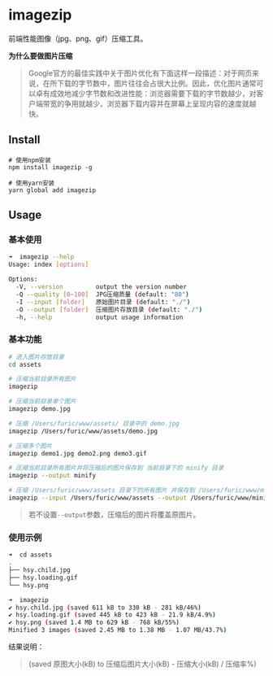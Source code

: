 # imagezip

前端性能图像（jpg、png、gif）压缩工具。

**为什么要做图片压缩**
> Google官方的最佳实践中关于图片优化有下面这样一段描述：对于网页来说，在所下载的字节数中，图片往往会占很大比例。因此，优化图片通常可以卓有成效地减少字节数和改进性能：浏览器需要下载的字节数越少，对客户端带宽的争用就越少，浏览器下载内容并在屏幕上呈现内容的速度就越快。

## Install

```
# 使用npm安装
npm install imagezip -g 

# 使用yarn安装
yarn global add imagezip
```

## Usage

### 基本使用

```bash
➜  imagezip --help
Usage: index [options]

Options:
  -V, --version         output the version number
  -Q --quality [0~100]  JPG压缩质量 (default: "80")
  -I --input [folder]   原始图片目录 (default: "./")
  -O --output [folder]  压缩图片存放目录 (default: "./")
  -h, --help            output usage information
```

### 基本功能

```bash
# 进入图片存放目录
cd assets

# 压缩当前目录所有图片
imagezip

# 压缩当前目录单个图片
imagezip demo.jpg

# 压缩 /Users/furic/www/assets/ 目录中的 demo.jpg
imagezip /Users/furic/www/assets/demo.jpg

# 压缩多个图片
imagezip demo1.jpg demo2.png demo3.gif

# 压缩当前目录所有图片并将压缩后的图片保存到 当前目录下的 minify 目录
imagezip --output minify

# 压缩 /Users/furic/www/assets 目录下的所有图片 并保存到 /Users/furic/www/minify目录
imagezip --input /Users/furic/www/assets --output /Users/furic/www/minify
```
> 若不设置`--output`参数，压缩后的图片将覆盖原图片。

### 使用示例

```bash
➜  cd assets
.
├── hsy.child.jpg
├── hsy.loading.gif
└── hsy.png

➜  imagezip
✔ hsy.child.jpg (saved 611 kB to 330 kB - 281 kB/46%)
✔ hsy.loading.gif (saved 445 kB to 423 kB - 21.9 kB/4.9%)
✔ hsy.png (saved 1.4 MB to 629 kB - 768 kB/55%)
Minified 3 images (saved 2.45 MB to 1.38 MB - 1.07 MB/43.7%)
```
结果说明：
> (saved 原图大小(kB) to 压缩后图片大小(kB) - 压缩大小(kB) / 压缩率%)